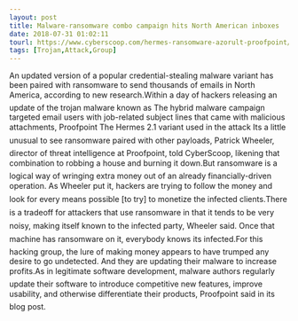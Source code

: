 ```yaml
---
layout: post
title: Malware-ransomware combo campaign hits North American inboxes
date: 2018-07-31 01:02:11
tourl: https://www.cyberscoop.com/hermes-ransomware-azorult-proofpoint/?category_news=technology
tags: [Trojan,Attack,Group]
---
```

An updated version of a popular credential-stealing malware variant has been paired with ransomware to send thousands of emails in North America, according to new research.Within a day of hackers releasing an update of the trojan malware known as The hybrid malware campaign targeted email users with job-related subject lines that came with malicious attachments, Proofpoint The Hermes 2.1 variant used in the attack Its a little unusual to see ransomware paired with other payloads, Patrick Wheeler, director of threat intelligence at Proofpoint, told CyberScoop, likening that combination to robbing a house and burning it down.But ransomware is a logical way of wringing extra money out of an already financially-driven operation. As Wheeler put it, hackers are trying to follow the money and look for every means possible [to try] to monetize the infected clients.There is a tradeoff for attackers that use ransomware in that it tends to be very noisy, making itself known to the infected party, Wheeler said. Once that machine has ransomware on it, everybody knows its infected.For this hacking group, the lure of making money appears to have trumped any desire to go undetected. And they are updating their malware to increase profits.As in legitimate software development, malware authors regularly update their software to introduce competitive new features, improve usability, and otherwise differentiate their products, Proofpoint said in its blog post.